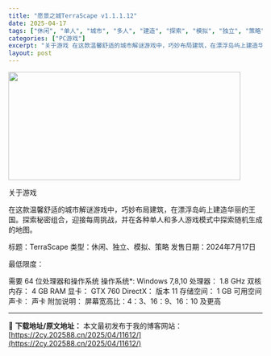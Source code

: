 ```yaml
---
title: "愿景之城TerraScape v1.1.1.12"
date: 2025-04-17
tags: ["休闲", "单人", "城市", "多人", "建造", "探索", "模拟", "独立", "策略", "解谜"]
categories: ["PC游戏"]
excerpt: "关于游戏 在这款温馨舒适的城市解谜游戏中，巧妙布局建筑，在漂浮岛屿上建造华丽的王国。探索秘密组合，迎接每周挑战，并在各种单人和多人游戏模式中探索随机生成的地图。 标题：TerraScape 类型：休闲、独立、模拟、策略 发售日期：2024年7月17日 最低限度： 需要 64 位处理器和操作系统 操作&hellip;"
layout: post
---
```


<img class="aligncenter size-full wp-image-11613" src="https://2cy.202588.cn/wp-content/uploads/2025/04/2025041705540038.webp" alt="" width="460" height="215" />

关于游戏

在这款温馨舒适的城市解谜游戏中，巧妙布局建筑，在漂浮岛屿上建造华丽的王国。探索秘密组合，迎接每周挑战，并在各种单人和多人游戏模式中探索随机生成的地图。

标题：TerraScape
类型：休闲、独立、模拟、策略
发售日期：2024年7月17日

最低限度：

需要 64 位处理器和操作系统
操作系统*: Windows 7,8,10
处理器： 1.8 GHz 双核
内存： 4 GB RAM
显卡： GTX 760
DirectX： 版本 11
存储空间： 1 GB 可用空间
声卡： 声卡
附加说明： 屏幕宽高比：4：3、16：9、16：10 及更高

---
📖 **下载地址/原文地址：** 本文最初发布于我的博客网站：[https://2cy.202588.cn/2025/04/11612/](https://2cy.202588.cn/2025/04/11612/)
